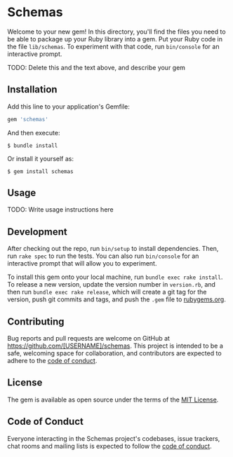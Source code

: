 # Schemas

Welcome to your new gem! In this directory, you'll find the files you need to be able to package up your Ruby library into a gem. Put your Ruby code in the file `lib/schemas`. To experiment with that code, run `bin/console` for an interactive prompt.

TODO: Delete this and the text above, and describe your gem

## Installation

Add this line to your application's Gemfile:

```ruby
gem 'schemas'
```

And then execute:

    $ bundle install

Or install it yourself as:

    $ gem install schemas

## Usage

TODO: Write usage instructions here

## Development

After checking out the repo, run `bin/setup` to install dependencies. Then, run `rake spec` to run the tests. You can also run `bin/console` for an interactive prompt that will allow you to experiment.

To install this gem onto your local machine, run `bundle exec rake install`. To release a new version, update the version number in `version.rb`, and then run `bundle exec rake release`, which will create a git tag for the version, push git commits and tags, and push the `.gem` file to [rubygems.org](https://rubygems.org).

## Contributing

Bug reports and pull requests are welcome on GitHub at https://github.com/[USERNAME]/schemas. This project is intended to be a safe, welcoming space for collaboration, and contributors are expected to adhere to the [code of conduct](https://github.com/[USERNAME]/schemas/blob/master/CODE_OF_CONDUCT.md).


## License

The gem is available as open source under the terms of the [MIT License](https://opensource.org/licenses/MIT).

## Code of Conduct

Everyone interacting in the Schemas project's codebases, issue trackers, chat rooms and mailing lists is expected to follow the [code of conduct](https://github.com/[USERNAME]/schemas/blob/master/CODE_OF_CONDUCT.md).
